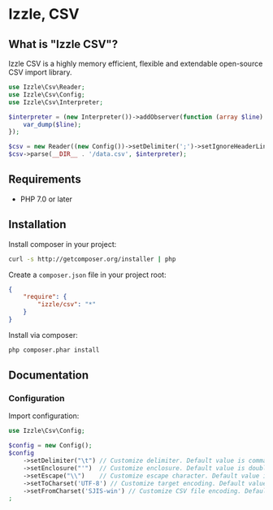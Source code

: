 # Izzle, CSV

## What is "Izzle CSV"?

Izzle CSV is a highly memory efficient, flexible and extendable open-source CSV import library.

```php
use Izzle\Csv\Reader;
use Izzle\Csv\Config;
use Izzle\Csv\Interpreter;

$interpreter = (new Interpreter())->addObserver(function (array $line) {
    var_dump($line);
});

$csv = new Reader((new Config())->setDelimiter(';')->setIgnoreHeaderLine(true));
$csv->parse(__DIR__ . '/data.csv', $interpreter);
```
## Requirements

* PHP 7.0 or later

## Installation

Install composer in your project:

```bash
curl -s http://getcomposer.org/installer | php
```

Create a `composer.json` file in your project root:

```json
{
    "require": {
        "izzle/csv": "*"
    }
}
```

Install via composer:

```bash
php composer.phar install
```

## Documentation

### Configuration

Import configuration:

```php
use Izzle\Csv\Config;

$config = new Config();
$config
    ->setDelimiter("\t") // Customize delimiter. Default value is comma(,)
    ->setEnclosure("'")  // Customize enclosure. Default value is double quotation(")
    ->setEscape("\\")    // Customize escape character. Default value is backslash(\)
    ->setToCharset('UTF-8') // Customize target encoding. Default value is null, no converting.
    ->setFromCharset('SJIS-win') // Customize CSV file encoding. Default value is null.
;
```